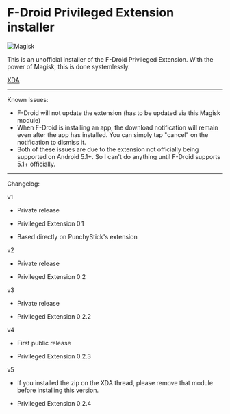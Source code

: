 # F-Droid Privileged Extension installer

![Magisk](http://i.imgur.com/WA4LBkF.png)

This is an unofficial installer of the F-Droid Privileged Extension. With the power of Magisk, this is done systemlessly.

[XDA](https://forum.xda-developers.com/apps/magisk/module-f-droid-privileged-extension-t3587068#post71796001)

---

Known Issues:

* F-Droid will not update the extension (has to be updated via this Magisk module)
* When F-Droid is installing an app, the download notification will remain even after the app has installed. You can simply tap "cancel" on the notification to dismiss it.
* Both of these issues are due to the extension not officially being supported on Android 5.1+. So I can't do anything until F-Droid supports 5.1+ officially.

---

Changelog:

v1

- Private release

- Privileged Extension 0.1

- Based directly on PunchyStick's extension



v2

- Private release

- Privileged Extension 0.2

v3

- Private release

- Privileged Extension 0.2.2

v4

- First public release

- Privileged Extension 0.2.3

v5

- If you installed the zip on the XDA thread, please remove that module before installing this version.

- Privileged Extension 0.2.4
